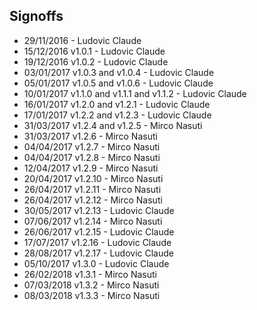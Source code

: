 ## Signoffs

* 29/11/2016 - Ludovic Claude
* 15/12/2016 v1.0.1 - Ludovic Claude
* 19/12/2016 v1.0.2 - Ludovic Claude
* 03/01/2017 v1.0.3 and v1.0.4 - Ludovic Claude
* 05/01/2017 v1.0.5 and v1.0.6 - Ludovic Claude
* 10/01/2017 v1.1.0 and v1.1.1 and v1.1.2 - Ludovic Claude
* 16/01/2017 v1.2.0 and v1.2.1 - Ludovic Claude
* 17/01/2017 v1.2.2 and v1.2.3 - Ludovic Claude
* 31/03/2017 v1.2.4 and v1.2.5 - Mirco Nasuti
* 31/03/2017 v1.2.6 - Mirco Nasuti
* 04/04/2017 v1.2.7 - Mirco Nasuti
* 04/04/2017 v1.2.8 - Mirco Nasuti
* 12/04/2017 v1.2.9 - Mirco Nasuti
* 20/04/2017 v1.2.10 - Mirco Nasuti
* 26/04/2017 v1.2.11 - Mirco Nasuti
* 26/04/2017 v1.2.12 - Mirco Nasuti
* 30/05/2017 v1.2.13 - Ludovic Claude
* 07/06/2017 v1.2.14 - Mirco Nasuti
* 26/06/2017 v1.2.15 - Ludovic Claude
* 17/07/2017 v1.2.16 - Ludovic Claude
* 28/08/2017 v1.2.17 - Ludovic Claude
* 05/10/2017 v1.3.0 - Ludovic Claude
* 26/02/2018 v1.3.1 - Mirco Nasuti
* 07/03/2018 v1.3.2 - Mirco Nasuti
* 08/03/2018 v1.3.3 - Mirco Nasuti
